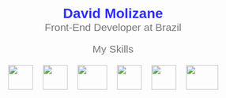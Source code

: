 <!DOCTYPE html>
<html lang="en">
  <head>
    <meta charset="UTF-8" />
    <meta name="viewport" content="width=device-width, initial-scale=1.0" />
    <title>Document</title>
    <link href="https://fonts.googleapis.com/css2?family=Poppins:wght@400;600&display=swap" rel="stylesheet" />
    <style>
      body {
        font-family: "Poppins", sans-serif;
        text-align: center;
      }
      h1, h2 {
        margin: 0;
      }
      .skills {
        display: flex;
        justify-content: center;
        gap: 20px;
      }
    </style>
  </head>
  <body>
    <h1 style="color: rgb(46, 46, 255)">David Molizane</h1>
    <h2 style="font-weight: 500; color: rgb(120, 120, 120)">Front-End Developer at Brazil</h2>
    <div style="margin-top: 20px">
      <h2 style="font-weight: 500; color: rgb(120, 120, 120)">My Skills</h2>
      <div style="display: flex; gap: 20px; justify-content: center; margin-top: 20px;">
        <img src="https://upload.wikimedia.org/wikipedia/commons/thumb/4/4c/Typescript_logo_2020.svg/1200px-Typescript_logo_2020.svg.png" width="50" height="50" />
        <img src="https://upload.wikimedia.org/wikipedia/commons/thumb/9/99/Unofficial_JavaScript_logo_2.svg/1200px-Unofficial_JavaScript_logo_2.svg.png" width="50" height="50" />
        <img src="https://upload.wikimedia.org/wikipedia/commons/thumb/a/a7/React-icon.svg/1200px-React-icon.svg.png" width="60" height="50" />
        <img src="https://www.drupal.org/files/project-images/nextjs-icon-dark-background.png" width="50" height="50" />
        <img src="https://zeroheight-wordpress-uploads.s3.amazonaws.com/wp-content/uploads/2022/11/small-icon_figma.png" width="50" height="50" />
        <img src="https://www.docker.com/wp-content/uploads/2023/05/symbol_blue-docker-logo.png" width="65" height="50" />
      </div>
    </div>
  </body>
</html>
